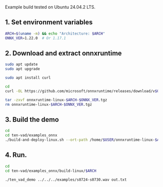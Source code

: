 Example build tested on Ubuntu 24.04.2 LTS.

## 1. Set environment variables
```bash
ARCH=$(uname -m) && echo "Architecture: $ARCH"
ONNX_VER=1.22.0  # Or 1.17.1
```

## 2. Download and extract onnxruntime

```bash
sudo apt update
sudo apt upgrade

sudo apt install curl
```

```bash
cd
curl -OL https://github.com/microsoft/onnxruntime/releases/download/v$ONNX_VER/onnxruntime-linux-$ARCH-$ONNX_VER.tgz

tar -zxvf onnxruntime-linux-$ARCH-$ONNX_VER.tgz
rm onnxruntime-linux-$ARCH-$ONNX_VER.tgz
```

## 3. Build the demo

```bash
cd
cd ten-vad/examples_onnx
./build-and-deploy-linux.sh --ort-path /home/$USER/onnxruntime-linux-$ARCH-$ONNX_VER
```

## 4. Run.

```bash
cd
cd ten-vad/examples_onnx/build-linux/$ARCH

./ten_vad_demo ../../../examples/s0724-s0730.wav out.txt
```
